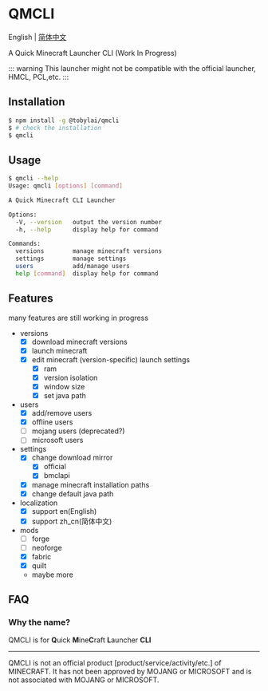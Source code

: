 # QMCLI
English | [简体中文](README_zh_cn.md)

A Quick Minecraft Launcher CLI (Work In Progress)

::: warning
This launcher might not be compatible with the official launcher, HMCL, PCL,etc.
:::

## Installation
```bash
$ npm install -g @tobylai/qmcli
$ # check the installation
$ qmcli
```

## Usage
```bash
$ qmcli --help
Usage: qmcli [options] [command]

A Quick Minecraft CLI Launcher

Options:
  -V, --version   output the version number
  -h, --help      display help for command

Commands:
  versions        manage minecraft versions
  settings        manage settings
  users           add/manage users
  help [command]  display help for command
```
## Features
many features are still working in progress

- versions
    - [X] download minecraft versions
    - [X] launch minecraft
    - [X] edit minecraft (version-specific) launch settings
        - [X] ram
        - [X] version isolation
        - [X] window size
        - [X] set java path
- users
    - [X] add/remove users
    - [X] offline users
    - [ ] mojang users (deprecated?)
    - [ ] microsoft users
- settings
    - [X] change download mirror
        - [X] official
        - [X] bmclapi
    - [X] manage minecraft installation paths
    - [X] change default java path
- localization
    - [X] support en(English)
    - [X] support zh_cn(简体中文)
- mods
    - [ ] forge
    - [ ] neoforge
    - [X] fabric
    - [X] quilt
    - maybe more

## FAQ
### Why the name?
QMCLI is for **Q**uick **M**ine**C**raft **L**auncher **CLI**

---
QMCLI is not an official product [product/service/activity/etc.] of MINECRAFT. It has not been approved by MOJANG or MICROSOFT and is not associated with MOJANG or MICROSOFT.